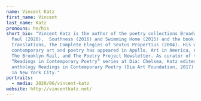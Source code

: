 ```yaml
---
name: Vincent Katz
first_name: Vincent
last_name: Katz
pronouns: he/his
short_bio: "Vincent Katz is the author of the poetry collections Broadway for
  Paul (2020),  Southness (2016) and Swimming Home (2015) and the book of
  translations, The Complete Elegies of Sextus Propertius (2004). His writing on
  contemporary art and poetry has appeared in Apollo, Art in America, ARTnews,
  The Brooklyn Rail, and The Poetry Project Newsletter. As curator of the
  “Readings in Contemporary Poetry” series at Dia: Chelsea, Katz edited the
  anthology Readings in Contemporary Poetry (Dia Art Foundation, 2017). He lives
  in New York City."
portraits:
  - media: 2020/06/vincent-katz
website: http://vincentkatz.net/
---
```


